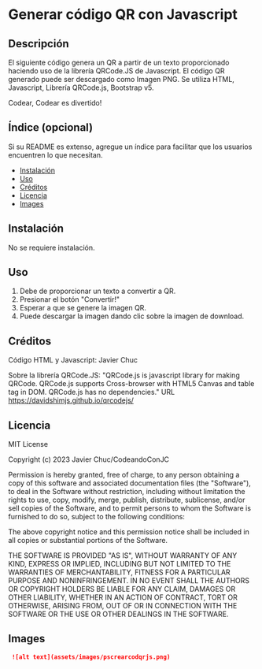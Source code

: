 # Generar código QR con Javascript

## Descripción

El siguiente código genera un QR a partir de un texto proporcionado haciendo uso de la librería QRCode.JS de Javascript.
El código QR generado puede ser descargado como Imagen PNG.
Se utiliza HTML, Javascript, Librería QRCode.js, Bootstrap v5.

Codear, Codear es divertido!


## Índice (opcional)

Si su README es extenso, agregue un índice para facilitar que los usuarios encuentren lo que necesitan.

- [Instalación](#instalación)
- [Uso](#uso)
- [Créditos](#créditos)
- [Licencia](#licencia)
- [Images](#images)

## Instalación

No se requiere instalación.

## Uso

1. Debe de proporcionar un texto a convertir a QR.
2. Presionar el botón "Convertir!"
3. Esperar a que se genere la imagen QR.
4. Puede descargar la imagen dando clic sobre la imagen de download.

## Créditos

Código HTML y Javascript: Javier Chuc

Sobre la librería QRCode.JS:
"QRCode.js is javascript library for making QRCode. QRCode.js supports Cross-browser with HTML5 Canvas and table tag in DOM. QRCode.js has no dependencies."
URL https://davidshimjs.github.io/qrcodejs/


## Licencia

MIT License

Copyright (c) 2023 Javier Chuc/CodeandoConJC

Permission is hereby granted, free of charge, to any person obtaining a copy
of this software and associated documentation files (the "Software"), to deal
in the Software without restriction, including without limitation the rights
to use, copy, modify, merge, publish, distribute, sublicense, and/or sell
copies of the Software, and to permit persons to whom the Software is
furnished to do so, subject to the following conditions:

The above copyright notice and this permission notice shall be included in all
copies or substantial portions of the Software.

THE SOFTWARE IS PROVIDED "AS IS", WITHOUT WARRANTY OF ANY KIND, EXPRESS OR
IMPLIED, INCLUDING BUT NOT LIMITED TO THE WARRANTIES OF MERCHANTABILITY,
FITNESS FOR A PARTICULAR PURPOSE AND NONINFRINGEMENT. IN NO EVENT SHALL THE
AUTHORS OR COPYRIGHT HOLDERS BE LIABLE FOR ANY CLAIM, DAMAGES OR OTHER
LIABILITY, WHETHER IN AN ACTION OF CONTRACT, TORT OR OTHERWISE, ARISING FROM,
OUT OF OR IN CONNECTION WITH THE SOFTWARE OR THE USE OR OTHER DEALINGS IN THE
SOFTWARE.


## Images
```md
 ![alt text](assets/images/pscrearcodqrjs.png)
```

